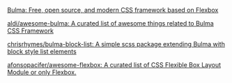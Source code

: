 
[Bulma: Free, open source, and modern CSS framework based on Flexbox](https://bulma.io)

[aldi/awesome-bulma: A curated list of awesome things related to Bulma CSS Framework](https://github.com/aldi/awesome-bulma)

[chrisrhymes/bulma-block-list: A simple scss package extending Bulma with block style list elements](https://github.com/chrisrhymes/bulma-block-list)

[afonsopacifer/awesome-flexbox: A curated list of CSS Flexible Box Layout Module or only Flexbox.](https://github.com/afonsopacifer/awesome-flexbox)
